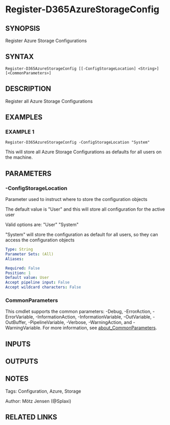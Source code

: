 ﻿---
external help file: d365fo.tools-help.xml
Module Name: d365fo.tools
online version:
schema: 2.0.0
---

# Register-D365AzureStorageConfig

## SYNOPSIS
Register Azure Storage Configurations

## SYNTAX

```
Register-D365AzureStorageConfig [[-ConfigStorageLocation] <String>] [<CommonParameters>]
```

## DESCRIPTION
Register all Azure Storage Configurations

## EXAMPLES

### EXAMPLE 1
```
Register-D365AzureStorageConfig -ConfigStorageLocation "System"
```

This will store all Azure Storage Configurations as defaults for all users on the machine.

## PARAMETERS

### -ConfigStorageLocation
Parameter used to instruct where to store the configuration objects

The default value is "User" and this will store all configuration for the active user

Valid options are:
"User"
"System"

"System" will store the configuration as default for all users, so they can access the configuration objects

```yaml
Type: String
Parameter Sets: (All)
Aliases:

Required: False
Position: 1
Default value: User
Accept pipeline input: False
Accept wildcard characters: False
```

### CommonParameters
This cmdlet supports the common parameters: -Debug, -ErrorAction, -ErrorVariable, -InformationAction, -InformationVariable, -OutVariable, -OutBuffer, -PipelineVariable, -Verbose, -WarningAction, and -WarningVariable. For more information, see [about_CommonParameters](http://go.microsoft.com/fwlink/?LinkID=113216).

## INPUTS

## OUTPUTS

## NOTES
Tags: Configuration, Azure, Storage

Author: Mötz Jensen (@Splaxi)

## RELATED LINKS

